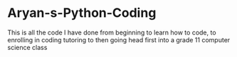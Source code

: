 # Aryan-s-Python-Coding
This is all the code I have done from beginning to learn how to code, to enrolling in coding tutoring to then going head first into a grade 11 computer science class
